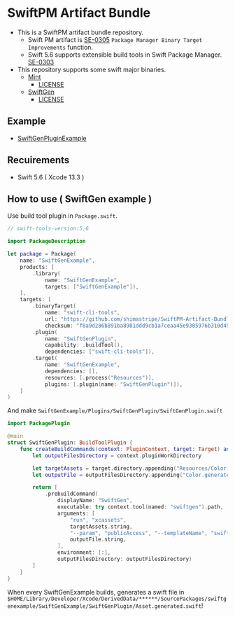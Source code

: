 # SwiftPM Artifact Bundle

- This is a SwiftPM artifact bundle repository.
  - Swift PM artifact is [SE-0305](https://github.com/apple/swift-evolution/blob/main/proposals/0305-swiftpm-binary-target-improvements.md) `Package Manager Binary Target Improvements` function.
  - Swift 5.6 supports extensible build tools in Swift Package Manager. [SE-0303](https://github.com/apple/swift-evolution/blob/main/proposals/0303-swiftpm-extensible-build-tools.md)
- This repository supports some swift major binaries.
  - [Mint](https://github.com/yonaskolb/Mint)
    - [LICENSE](https://github.com/yonaskolb/Mint/blob/master/LICENSE) 
  - [SwiftGen](https://github.com/SwiftGen/SwiftGen)
    - [LICENSE](https://github.com/SwiftGen/SwiftGen/blob/stable/LICENCE) 

## Example

- [SwiftGenPluginExample](https://github.com/shimastripe/SwiftGenPluginExample)

## Recuirements

- Swift 5.6 ( Xcode 13.3 )

## How to use ( SwiftGen example )

Use build tool plugin in `Package.swift`.

```swift
// swift-tools-version:5.6

import PackageDescription

let package = Package(
    name: "SwiftGenExample",
    products: [
        .library(
            name: "SwiftGenExample",
            targets: ["SwiftGenExample"]),
    ],
    targets: [
        .binaryTarget(
            name: "swift-cli-tools",
            url: "https://github.com/shimastripe/SwiftPM-Artifact-Bundle/releases/download/0.2.1/swift-cli-tools.artifactbundle.zip",
            checksum: "f8a9d286b891ba8981ddd9cb1a7ceaa45e9385976b310d49ef62bdc05a704e0c"),
        .plugin(
            name: "SwiftGenPlugin",
            capability: .buildTool(),
            dependencies: ["swift-cli-tools"]),
        .target(
            name: "SwiftGenExample",
            dependencies: [],
            resources: [.process("Resources")],
            plugins: [.plugin(name: "SwiftGenPlugin")]),
    ]
)
```

And make `SwiftGenExample/Plugins/SwiftGenPlugin/SwiftGenPlugin.swift`

```swift
import PackagePlugin

@main
struct SwiftGenPlugin: BuildToolPlugin {
    func createBuildCommands(context: PluginContext, target: Target) async throws -> [Command] {
        let outputFilesDirectory = context.pluginWorkDirectory

        let targetAssets = target.directory.appending("Resources/Color.xcassets")
        let outputFile = outputFilesDirectory.appending("Color.generated.swift")

        return [
            .prebuildCommand(
                displayName: "SwiftGen",
                executable: try context.tool(named: "swiftgen").path,
                arguments: [
                    "run", "xcassets",
                    targetAssets.string,
                    "--param", "publicAccess", "--templateName", "swift5", "--output",
                    outputFile.string,
                ],
                environment: [:],
                outputFilesDirectory: outputFilesDirectory)
        ]
    }
}
```

When every SwiftGenExample builds, generates a swift file in `$HOME/Library/Developer/Xcode/DerivedData/******/SourcePackages/swiftgenexample/SwiftGenExample/SwiftGenPlugin/Asset.generated.swift`!